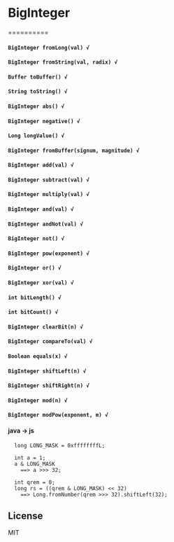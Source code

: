 # BigInteger
==========

#### `BigInteger fromLong(val) √`

#### `BigInteger fromString(val, radix) √`

#### `Buffer toBuffer() √`

#### `String toString() √`

#### `BigInteger abs() √`

#### `BigInteger negative() √`

#### `Long longValue() √`

#### `BigInteger fromBuffer(signum, magnitude) √`

#### `BigInteger add(val) √`

#### `BigInteger subtract(val) √`

#### `BigInteger multiply(val) √`

#### `BigInteger and(val) √`

#### `BigInteger andNot(val) √`

#### `BigInteger not() √`

#### `BigInteger pow(exponent) √`

#### `BigInteger or() √`

#### `BigInteger xor(val) √`

#### `int bitLength() √`

#### `int bitCount() √`

#### `BigInteger clearBit(n) √`

#### `BigInteger compareTo(val) √`

#### `Boolean equals(x) √`

#### `BigInteger shiftLeft(n) √`

#### `BigInteger shiftRight(n) √`

#### `BigInteger mod(n) √`

#### `BigInteger modPow(exponent, m) √`

#### java -> js

```
  long LONG_MASK = 0xffffffffL;
  
  int a = 1;
  a & LONG_MASK 
    ==> a >>> 32;

  int qrem = 0;
  long rs = ((qrem & LONG_MASK) << 32) 
    ==> Long.fromNumber(qrem >>> 32).shiftLeft(32);

```

## License
MIT




